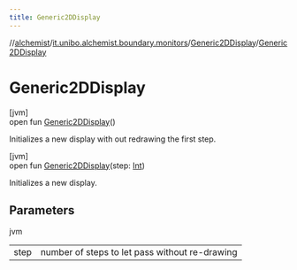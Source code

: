 ```yaml
---
title: Generic2DDisplay
---
```

//[alchemist](../../../index.html)/[it.unibo.alchemist.boundary.monitors](../index.html)/[Generic2DDisplay](index.html)/[Generic2DDisplay](-generic2-d-display.html)



# Generic2DDisplay



[jvm]\
open fun [Generic2DDisplay](-generic2-d-display.html)()



Initializes a new display with out redrawing the first step.





[jvm]\
open fun [Generic2DDisplay](-generic2-d-display.html)(step: [Int](https://kotlinlang.org/api/latest/jvm/stdlib/kotlin/-int/index.html))



Initializes a new display.



## Parameters


jvm

| | |
|---|---|
| step | number of steps to let pass without re-drawing |




